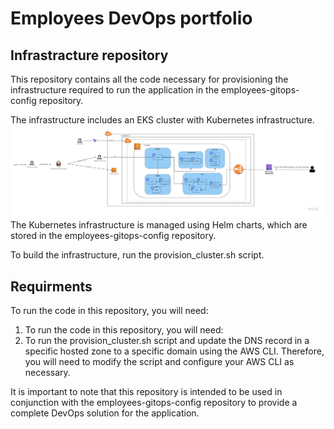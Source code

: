 # Employees DevOps portfolio
## Infrastracture repository
This repository contains all the code necessary for provisioning the infrastructure required to run the application in the employees-gitops-config repository.

The infrastructure includes an EKS cluster with Kubernetes infrastructure.
![Project architecture image](architecture.jpg)
The Kubernetes infrastructure is managed using Helm charts, which are stored in the employees-gitops-config repository.

To build the infrastructure, run the provision_cluster.sh script.

## Requirments
To run the code in this repository, you will need:
1. To run the code in this repository, you will need:
2. To run the provision_cluster.sh script and update the DNS record in a specific hosted zone to a specific domain using the AWS CLI. Therefore, you will need to modify the script and configure your AWS CLI as necessary.

It is important to note that this repository is intended to be used in conjunction with the employees-gitops-config repository to provide a complete DevOps solution for the application.